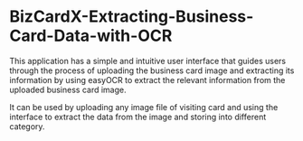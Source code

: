 # BizCardX-Extracting-Business-Card-Data-with-OCR
This application has a simple and intuitive user interface that guides users through the process of uploading the business card image and extracting its information by using easyOCR to extract the relevant information from the uploaded business card image.

It can be used by uploading any image file of visiting card and using the interface to extract the data from the image and storing into different category.
